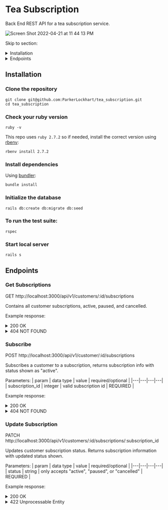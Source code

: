 # Tea Subscription

Back End REST API for a tea subscription service.

![Screen Shot 2022-04-21 at 11 44 13 PM](https://user-images.githubusercontent.com/88950699/164604853-966eb0a1-db6f-49e4-9b4b-fdaa02fc6bc1.png)

Skip to section: 
<details>
  <summary> Installation </summary>
  
  - [Clone repo](#clone-the-repository)
  - [Ruby version](#check-your-ruby-version)
  - [Dependencies](#install-dependencies)
  - [How to run the test suite](#to-run-the-test-suite)
  - [Start local server](#start-local-server)
</details>

<details>
  <summary> Endpoints </summary>
  
  - [Show all customer subscriptions](#get-subscriptions)
  - [Subscribe customer to new subscription](#subscribe)
  - [Cancel or pause customer subscription](#update-subscription)
  
</details>




## Installation

### Clone the repository 
``` 
git clone git@github.com:ParkerLockhart/tea_subscription.git
cd tea_subscription
```

### Check your ruby version
```
ruby -v
```
This repo uses `ruby 2.7.2`  so if needed, install the correct version using [rbenv](https://github.com/rbenv/rbenv):

```
rbenv install 2.7.2
```

### Install dependencies
 
 Using [bundler](https://bundler.io/):
 ```
bundle install
```

### Initialize the database 
```
rails db:create db:migrate db:seed
```

### To run the test suite:

```
rspec 
```

### Start local server 
```
rails s
```

## Endpoints 

### Get Subscriptions

GET http://localhost:3000/api/v1/customers/:id/subscriptions

Contains all customer subscriptions, active, paused, and cancelled.

Example response:

<details>
  <summary> 200 OK </summary>

```
{
    "data": [
        {
            "id": "1",
            "type": "customer_subscription",
            "attributes": {
                "status": "active",
                "title": "Green Sampler",
                "price": 3425,
                "frequency": "monthly"
            }
        }
    ]
}
```
</details>


<details>
  <summary> 404 NOT FOUND </summary>

```
{
    "errors": "Couldn't find Customer with 'id'=68"
}
```
</details>

### Subscribe

POST http://localhost:3000/api/v1/customer/:id/subscriptions

Subscribes a customer to a subscription, returns subscription info with status shown as "active".  

Parameters: 
 | param | data type | value | required/optional |
 |---|---|---|---|
 | subscription_id | integer | valid subscription id | REQUIRED |

Example response: 

<details>
  <summary> 200 OK </summary>

```
{
    "data": {
        "id": "1",
        "type": "customer_subscription",
        "attributes": {
            "status": "active",
            "title": "Green Sampler",
            "price": 3425,
            "frequency": "monthly"
        }
    }
}
```
</details>

<details>
  <summary> 404 NOT FOUND </summary>

```
{
    "errors": "Couldn't find Subscription with 'id'=81"
}
```
</details>

### Update Subscription

PATCH http://localhost:3000/api/v1/customers/:id/subscriptions/:subscription_id

Updates customer subscription status. Returns subscription information with updated status shown.

Parameters:
 | param | data type | value | required/optional |
 |---|---|---|---|
 | status | string | only accepts "active", "paused", or "cancelled" | REQUIRED |

Example response: 

<details>
  <summary> 200 OK </summary>

  ```
{
    "data": {
        "id": "1",
        "type": "customer_subscription",
        "attributes": {
            "status": "cancelled",
            "title": "Green Sampler",
            "price": 3425,
            "frequency": "monthly"
        }
    }
}
```
</details>

<details>
  <summary> 422 Unprocessable Entity </summary>
  
{
    "errors": "Unable to update customer subscription status. Status can only be 'active', 'paused', or 'cancelled'."
}
</details>
